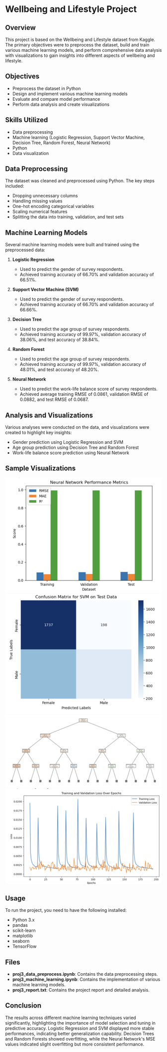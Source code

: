 # Wellbeing and Lifestyle Project

## Overview

This project is based on the Wellbeing and Lifestyle dataset from Kaggle. The primary objectives were to preprocess the dataset, build and train various machine learning models, and perform comprehensive data analysis with visualizations to gain insights into different aspects of wellbeing and lifestyle.

## Objectives

- Preprocess the dataset in Python
- Design and implement various machine learning models
- Evaluate and compare model performance
- Perform data analysis and create visualizations

## Skills Utilized

- Data preprocessing
- Machine learning (Logistic Regression, Support Vector Machine, Decision Tree, Random Forest, Neural Network)
- Python
- Data visualization

## Data Preprocessing

The dataset was cleaned and preprocessed using Python. The key steps included:

- Dropping unnecessary columns
- Handling missing values
- One-hot encoding categorical variables
- Scaling numerical features
- Splitting the data into training, validation, and test sets

## Machine Learning Models

Several machine learning models were built and trained using the preprocessed data:

1. **Logistic Regression**
   - Used to predict the gender of survey respondents.
   - Achieved training accuracy of 66.70% and validation accuracy of 66.51%.

2. **Support Vector Machine (SVM)**
   - Used to predict the gender of survey respondents.
   - Achieved training accuracy of 66.70% and validation accuracy of 66.66%.

3. **Decision Tree**
   - Used to predict the age group of survey respondents.
   - Achieved training accuracy of 99.97%, validation accuracy of 38.06%, and test accuracy of 38.84%.

4. **Random Forest**
   - Used to predict the age group of survey respondents.
   - Achieved training accuracy of 99.97%, validation accuracy of 48.01%, and test accuracy of 48.20%.

5. **Neural Network**
   - Used to predict the work-life balance score of survey respondents.
   - Achieved average training RMSE of 0.0861, validation RMSE of 0.0882, and test RMSE of 0.0687.

## Analysis and Visualizations

Various analyses were conducted on the data, and visualizations were created to highlight key insights:

- Gender prediction using Logistic Regression and SVM
- Age group prediction using Decision Tree and Random Forest
- Work-life balance score prediction using Neural Network

## Sample Visualizations

![Neural Network Performance Metrics](Images/train_val_test_NN_proj3.png)
![SVM Confusion Matrix](Images/SVM_CM_proj3.png)
![Random Forest Confusion Matrix](Images/RF_proj3.png)
![Neural Network Training and Validation Error](Images/NN_train_val_error_proj3.png)

## Usage

To run the project, you need to have the following installed:

- Python 3.x
- pandas
- scikit-learn
- matplotlib
- seaborn
- TensorFlow

## Files

- **proj3_data_preprocess.ipynb**: Contains the data preprocessing steps.
- **proj3_machine_learning.ipynb**: Contains the implementation of various machine learning models.
- **proj3_report.txt**: Contains the project report and detailed analysis.

## Conclusion

The results across different machine learning techniques varied significantly, highlighting the importance of model selection and tuning in predictive accuracy. Logistic Regression and SVM displayed more stable performances, indicating better generalization capability. Decision Trees and Random Forests showed overfitting, while the Neural Network's MSE values indicated slight overfitting but more consistent performance.
